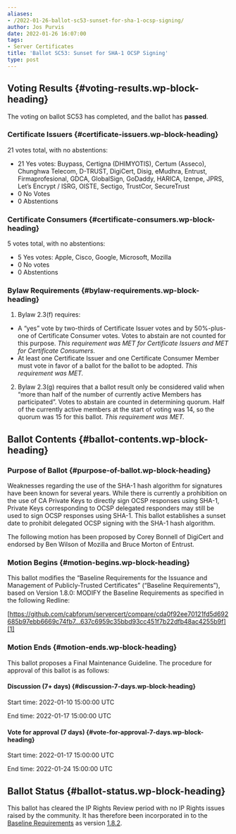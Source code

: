 ```yaml
---
aliases:
- /2022-01-26-ballot-sc53-sunset-for-sha-1-ocsp-signing/
author: Jos Purvis
date: 2022-01-26 16:07:00
tags:
- Server Certificates
title: 'Ballot SC53: Sunset for SHA-1 OCSP Signing'
type: post
---
```


## Voting Results {#voting-results.wp-block-heading}

The voting on ballot SC53 has completed, and the ballot has **passed**.

### Certificate Issuers {#certificate-issuers.wp-block-heading}

21 votes total, with no abstentions:

- 21 Yes votes: Buypass, Certigna (DHIMYOTIS), Certum (Asseco), Chunghwa Telecom, D-TRUST, DigiCert, Disig, eMudhra, Entrust, Firmaprofesional, GDCA, GlobalSign, GoDaddy, HARICA, Izenpe, JPRS, Let’s Encrypt / ISRG, OISTE, Sectigo, TrustCor, SecureTrust
- 0 No Votes
- 0 Abstentions

### Certificate Consumers {#certificate-consumers.wp-block-heading}

5 votes total, with no abstentions:

- 5 Yes votes: Apple, Cisco, Google, Microsoft, Mozilla
- 0 No votes
- 0 Abstentions

### Bylaw Requirements {#bylaw-requirements.wp-block-heading}

1. Bylaw 2.3(f) requires:

- A “yes” vote by two-thirds of Certificate Issuer votes and by 50%-plus-one of Certificate Consumer votes. Votes to abstain are not counted for this purpose.
  _This requirement was MET for Certificate Issuers and MET for Certificate Consumers._
- At least one Certificate Issuer and one Certificate Consumer Member must vote in favor of a ballot for the ballot to be adopted.
  _This requirement was MET._

2. Bylaw 2.3(g) requires that a ballot result only be considered valid when “more than half of the number of currently active Members has participated”. Votes to abstain are counted in determining quorum. Half of the currently active members at the start of voting was 14, so the quorum was 15 for this ballot.
   _This requirement was MET._

## Ballot Contents {#ballot-contents.wp-block-heading}

### Purpose of Ballot {#purpose-of-ballot.wp-block-heading}

Weaknesses regarding the use of the SHA-1 hash algorithm for signatures have been known for several years. While there is currently a prohibition on the use of CA Private Keys to directly sign OCSP responses using SHA-1, Private Keys corresponding to OCSP delegated responders may still be used to sign OCSP responses using SHA-1. This ballot establishes a sunset date to prohibit delegated OCSP signing with the SHA-1 hash algorithm.

The following motion has been proposed by Corey Bonnell of DigiCert and endorsed by Ben Wilson of Mozilla and Bruce Morton of Entrust.

### Motion Begins {#motion-begins.wp-block-heading}

This ballot modifies the “Baseline Requirements for the Issuance and Management of Publicly-Trusted Certificates” (“Baseline Requirements”), based on Version 1.8.0:
MODIFY the Baseline Requirements as specified in the following Redline:

[https://github.com/cabforum/servercert/compare/cda0f92ee70121fd5d692685b97ebb6669c74fb7…637c6959c35bbd93cc451f7b22dfb48ac4255b9f][1]

### Motion Ends {#motion-ends.wp-block-heading}

This ballot proposes a Final Maintenance Guideline. The procedure for approval of this ballot is as follows:

#### Discussion (7+ days) {#discussion-7-days.wp-block-heading}

Start time: 2022-01-10 15:00:00 UTC

End time: 2022-01-17 15:00:00 UTC

#### Vote for approval (7 days) {#vote-for-approval-7-days.wp-block-heading}

Start time: 2022-01-17 15:00:00 UTC

End time: 2022-01-24 15:00:00 UTC

## Ballot Status {#ballot-status.wp-block-heading}

This ballot has cleared the IP Rights Review period with no IP Rights issues raised by the community. It has therefore been incorporated in to the [Baseline Requirements][2] as version [1.8.2][3].

[1]: https://github.com/cabforum/servercert/compare/cda0f92ee70121fd5d692685b97ebb6669c74fb7...637c6959c35bbd93cc451f7b22dfb48ac4255b9f
[2]: /baseline-requirements-documents/
[3]: /uploads/CA-Browser-Forum-BR-1.8.2.pdf